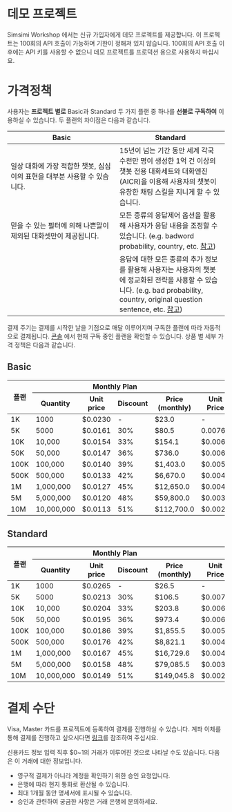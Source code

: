 <style
  type="text/css">
style {color:#ffffff;display:hidden}
h1, h2, h3, h4, h5, h6 {color:#333333;}
p, li {color:#333333}
code {color:#000080;}
</style>

# 데모 프로젝트

Simsimi Workshop 에서는 신규 가입자에게 데모 프로젝트를 제공합니다. 이 프로젝트는 100회의 API 호출이 가능하며 기한이 정해져 있지 않습니다. 100회의 API 호출 이후에는 API 키를 사용할 수 없으니 데모 프로젝트를 프로덕션 용으로 사용하지 마십시요.

# 가격정책

사용자는 **프로젝트 별로** Basic과 Standard 두 가지 플랜 중 하나를 **선불로 구독하여** 이용하실 수 있습니다. 두 플랜의 차이점은 다음과 같습니다.

<table>
<thead>
<tr>
<th style="width: 50%;">Basic</th>
<th>Standard</th>
</tr>
</thead>
<tbody>
<tr>
<td>일상 대화에 가장 적합한 챗봇, 심심이의 표현을 대부분 사용할 수 있습니다.</td>
<td>15년이 넘는 기간 동안 세계 각국 수천만 명이 생성한 1억 건 이상의 챗봇 전용 대화세트와 대화엔진(AICR)을 이용해 사용자의 챗봇이 유창한 채팅 스킬을 지니게 할 수 있습니다.</td>
</tr>
<tr>
<td>믿을 수 있는 필터에 의해 나쁜말이 제외된 대화셋만이 제공됩니다.</td>
<td>모든 종류의 응답제어 옵션을 활용해 사용자가 응답 내용을 조정할 수 있습니다. (e.g. badword probability, country, etc. <a href="https://workshop.simsimi.com/document?lc=ko#st_filter_options">참고</a>)</td>
</tr>
<tr>
<td></td>
<td>응답에 대한 모든 종류의 추가 정보를 활용해 사용자는 사용자의 챗봇에 정교화된 전략을 사용할 수 있습니다. (e.g. bad probability, country, original question sentence, etc. <a href="https://workshop.simsimi.com/document?lc=ko#st_additional_info_details">참고</a>)</td>
</tr>
</tbody>
</table>

결제 주기는 결제를 시작한 날을 기점으로 매달 이루어지며 구독한 플랜에 따라 자동적으로 결제됩니다. [콘솔](https://workshop.simsimi.com/dashboard) 에서 현재 구독 중인 플랜을 확인할 수 있습니다. 상품 별 세부 가격 정책은 다음과 같습니다.

## Basic

<table style="margin-bottom: 30px;">
<thead>
<tr>
<th rowspan="2">플랜</th>
<th colspan="4">Monthly Plan</th>
<th colspan="4">Annual Plan</th>
</tr>
<tr>
<th>Quantity</th>
<th>Unit price</th>
<th>Discount</th>
<th>Price<br/>(monthly)</th>
<th>Unit Price</th>
<th>Discount</th>
<th>Price<br/>(monthly)</th>
<th>Price<br/>(annually)</th>
</tr>
</thead>
<tbody>
<tr>
<td>1K</td>
<td>1000</td>
<td>$0.0230</td>
<td>-</td>
<td>$23.0</td>
<td>-</td>
<td>-</td>
<td>-</td>
<td>-</td>
</tr>
<tr>
<td>5K</td>
<td>5000</td>
<td>$0.0161</td>
<td>30%</td>
<td>$80.5</td>
<td>0.0076</td>
<td>67%</td>
<td>$38</td>
<td>$455.4</td>
</tr>
<tr>
<td>10K</td>
<td>10,000</td>
<td>$0.0154</td>
<td>33%</td>
<td>$154.1</td>
<td>$0.0069</td>
<td>70%</td>
<td>$69</td>
<td>$828.0</td>
</tr>
<tr>
<td>50K</td>
<td>50,000</td>
<td>$0.0147</td>
<td>36%</td>
<td>$736.0</td>
<td>$0.0062</td>
<td>73%</td>
<td>$311</td>
<td>$3,726.0</td>
</tr>
<tr>
<td>100K</td>
<td>100,000</td>
<td>$0.0140</td>
<td>39%</td>
<td>$1,403.0</td>
<td>$0.0055</td>
<td>76%</td>
<td>$552</td>
<td>$6,624.0</td>
</tr>
<tr>
<td>500K</td>
<td>500,000</td>
<td>$0.0133</td>
<td>42%</td>
<td>$6,670.0</td>
<td>$0.0048</td>
<td>79%</td>
<td>$2,415</td>
<td>$28,980.0</td>
</tr>
<tr>
<td>1M</td>
<td>1,000,000</td>
<td>$0.0127</td>
<td>45%</td>
<td>$12,650.0</td>
<td>$0.0041</td>
<td>82%</td>
<td>$4,140</td>
<td>$49,680.0</td>
</tr>
<tr>
<td>5M</td>
<td>5,000,000</td>
<td>$0.0120</td>
<td>48%</td>
<td>$59,800.0</td>
<td>$0.0035</td>
<td>85%</td>
<td>$17,250</td>
<td>$207,000.0</td>
</tr>
<tr>
<td>10M</td>
<td>10,000,000</td>
<td>$0.0113</td>
<td>51%</td>
<td>$112,700.0</td>
<td>$0.0028</td>
<td>88%</td>
<td>$27,600</td>
<td>$331,200.0</td>
</tr>
</tbody>
</table>



## Standard

<table>
<thead>
<tr>
<th rowspan="2">플랜</th>
<th colspan="4">Monthly Plan</th>
<th colspan="4">Annual Plan</th>
</tr>
<tr>
<th>Quantity</th>
<th>Unit price</th>
<th>Discount</th>
<th>Price<br/>(monthly)</th>
<th>Unit Price</th>
<th>Discount</th>
<th>Price<br/>(monthly)</th>
<th>Price<br/>(annually)</th>
</tr>
</thead>
<tbody>
<tr>
<td>1K</td>
<td>1000</td>
<td>$0.0265</td>
<td>-</td>
<td>$26.5</td>
<td>-</td>
<td>-</td>
<td>-</td>
<td>-</td>
</tr>
<tr>
<td>5K</td>
<td>5000</td>
<td>$0.0213</td>
<td>30%</td>
<td>$106.5</td>
<td>$0.0076</td>
<td>67%</td>
<td>$50</td>
<td>$602.3</td>
</tr>
<tr>
<td>10K</td>
<td>10,000</td>
<td>$0.0204</td>
<td>33%</td>
<td>$203.8</td>
<td>$0.0069</td>
<td>70%</td>
<td>$91</td>
<td>$1,095.0</td>
</tr>
<tr>
<td>50K</td>
<td>50,000</td>
<td>$0.0195</td>
<td>36%</td>
<td>$973.4</td>
<td>$0.0062</td>
<td>73%</td>
<td>$411</td>
<td>$4,927.6</td>
</tr>
<tr>
<td>100K</td>
<td>100,000</td>
<td>$0.0186</td>
<td>39%</td>
<td>$1,855.5</td>
<td>$0.0055</td>
<td>76%</td>
<td>$730</td>
<td>$8,760.2</td>
</tr>
<tr>
<td>500K</td>
<td>500,000</td>
<td>$0.0176</td>
<td>42%</td>
<td>$8,821.1</td>
<td>$0.0048</td>
<td>79%</td>
<td>$3,194</td>
<td>$38,326.1</td>
</tr>
<tr>
<td>1M</td>
<td>1,000,000</td>
<td>$0.0167</td>
<td>45%</td>
<td>$16,729.6</td>
<td>$0.0041</td>
<td>82%</td>
<td>$5,475</td>
<td>$65,701.8</td>
</tr>
<tr>
<td>5M</td>
<td>5,000,000</td>
<td>$0.0158</td>
<td>48%</td>
<td>$79,085.5</td>
<td>$0.0035</td>
<td>85%</td>
<td>$22,813</td>
<td>$273,757.5</td>
</tr>
<tr>
<td>10M</td>
<td>10,000,000</td>
<td>$0.0149</td>
<td>51%</td>
<td>$149,045.8</td>
<td>$0.0028</td>
<td>88%</td>
<td>$36,501</td>
<td>$438,012.0</td>
</tr>
</tbody>
</table>


# 결제 수단

Visa, Master 카드를 프로젝트에 등록하여 결제를 진행하실 수 있습니다. 계좌 이체를 통해 결제를 진행하고 싶으시다면 [링크](https://workshop.simsimi.com/support?lc=ko#st_payment_q1)를 참조하여 주십시요.

신용카드 정보 입력 직후 $0~1의 거래가 이루어진 것으로 나타날 수도 있습니다. 다음은 이 거래에 대한 정보입니다.

* 영구적 결제가 아니라 계정을 확인하기 위한 승인 요청입니다.
* 은행에 따라 현지 통화로 환산될 수 있습니다.
* 최대 1개월 동안 명세서에 표시될 수 있습니다.
* 승인과 관련하여 궁금한 사항은 거래 은행에 문의하세요.
